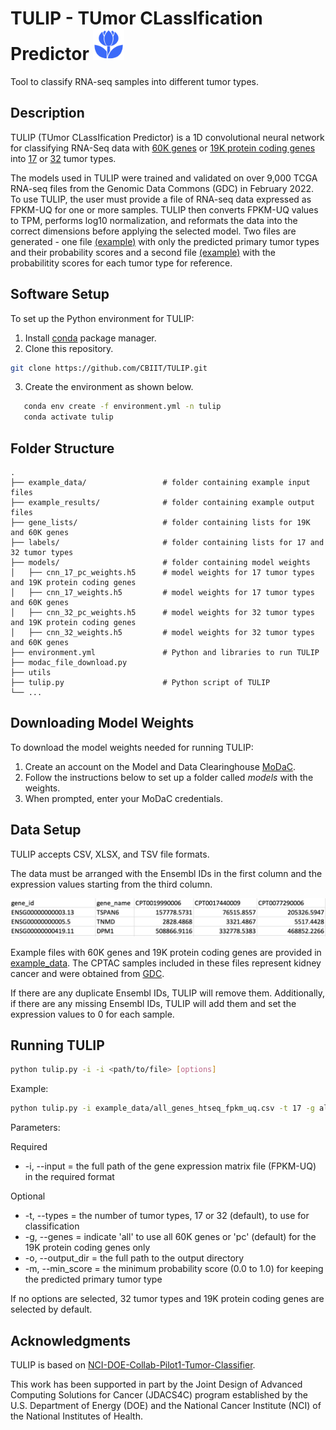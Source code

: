 # TULIP - TUmor CLassIfication Predictor <img src = "images/tulip.svg" width = "50" height = "50">

Tool to classify RNA-seq samples into different tumor types.

## Description

TULIP (TUmor CLassIfication Predictor) is a 1D convolutional neural network for classifying RNA-Seq data with [60K genes](https://github.com/CBIIT/TULIP/blob/main/gene_lists/all_genes.txt) or [19K protein coding genes](https://github.com/CBIIT/TULIP/blob/main/gene_lists/protein_coding_genes.txt) into [17](https://github.com/CBIIT/TULIP/blob/main/labels/17_tumors.csv) or [32](https://github.com/CBIIT/TULIP/blob/main/labels/17_tumors.csv) tumor types. 

The models used in TULIP were trained and validated on over 9,000 TCGA RNA-seq files from the Genomic Data Commons (GDC) in February 2022. To use TULIP, the user must provide a file of RNA-seq data expressed as FPKM-UQ for one or more samples. TULIP then converts FPKM-UQ values to TPM, performs log10 normalization, and reformats the data into the correct dimensions before applying the selected model. Two files are generated - one file [(example)](https://github.com/CBIIT/TULIP/blob/main/example_results/predictions_17_all.csv) with only the predicted primary tumor types and their probability scores and a second file [(example)](https://github.com/CBIIT/TULIP/blob/main/example_results/predictions_full_17_all.csv) with the probabilitity scores for each tumor type for reference.

## Software Setup

To set up the Python environment for TULIP:
1. Install [conda](https://docs.conda.io/en/latest/) package manager. 
2. Clone this repository. 

```bash
git clone https://github.com/CBIIT/TULIP.git
```

3. Create the environment as shown below.

```bash
   conda env create -f environment.yml -n tulip
   conda activate tulip
```
## Folder Structure
```
.
├── example_data/                 # folder containing example input files
├── example_results/              # folder containing example output files
├── gene_lists/                   # folder containing lists for 19K and 60K genes
├── labels/                       # folder containing lists for 17 and 32 tumor types
├── models/                       # folder containing model weights
│   ├── cnn_17_pc_weights.h5      # model weights for 17 tumor types and 19K protein coding genes
│   ├── cnn_17_weights.h5         # model weights for 17 tumor types and 60K genes
│   ├── cnn_32_pc_weights.h5      # model weights for 32 tumor types and 19K protein coding genes
│   ├── cnn_32_weights.h5         # model weights for 32 tumor types and 60K genes
├── environment.yml               # Python and libraries to run TULIP
├── modac_file_download.py
├── utils
├── tulip.py                      # Python script of TULIP
└── ...

```
## Downloading Model Weights

To download the model weights needed for running TULIP:
1. Create an account on the Model and Data Clearinghouse [MoDaC](https://modac.cancer.gov). 
2. Follow the instructions below to set up a folder called *models* with the weights.
3. When prompted, enter your MoDaC credentials.

## Data Setup

TULIP accepts CSV, XLSX, and TSV file formats. 

The data must be arranged with the Ensembl IDs in the first column and the expression values starting from the third column.

<img src = "images/example_data_setup.png">

Example files with 60K genes and 19K protein coding genes are provided in [example_data](https://github.com/CBIIT/TULIP/tree/main/example_data). The CPTAC samples included in these files represent kidney cancer and were obtained from [GDC](https://portal.gdc.cancer.gov/). 

If there are any duplicate Ensembl IDs, TULIP will remove them. Additionally, if there are any missing Ensembl IDs, TULIP will add them and set the expression values to 0 for each sample. 

## Running TULIP

```bash
python tulip.py -i -i <path/to/file> [options]
```

Example:

```bash
python tulip.py -i example_data/all_genes_htseq_fpkm_uq.csv -t 17 -g all -o example_results/
```

Parameters:

Required
 * -i, --input = the full path of the gene expression matrix file (FPKM-UQ) in the required format

Optional
 * -t, --types = the number of tumor types, 17 or 32 (default), to use for classification
 * -g, --genes = indicate 'all' to use all 60K genes or 'pc' (default) for the 19K protein coding genes only
 * -o, --output_dir = the full path to the output directory
 * -m, --min_score = the minimum probability score (0.0 to 1.0) for keeping the predicted primary tumor type

If no options are selected, 32 tumor types and 19K protein coding genes are selected by default.

## Acknowledgments

TULIP is based on [NCI-DOE-Collab-Pilot1-Tumor-Classifier](https://github.com/CBIIT/NCI-DOE-Collab-Pilot1-Tumor-Classifier).

This work has been supported in part by the Joint Design of Advanced Computing Solutions for Cancer (JDACS4C) program established by the U.S. Department of Energy (DOE) and the National Cancer Institute (NCI) of the National Institutes of Health.
